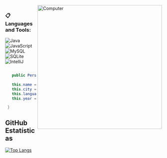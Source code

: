 <img src="https://raw.githubusercontent.com/MicaelliMedeiros/micaellimedeiros/master/image/computer-illustration.png" min-width="400px" max-width="400px" width="400px" align="right" alt="Computer">

### :clipboard: Languages and Tools:

  ![Java](https://img.shields.io/badge/Java-ED8B00?style=for-the-badge&logo=java&logoColor=white)
  ![JavaScript](https://img.shields.io/badge/JavaScript-000000?style=for-the-badge&logo=javascript&logoColor=yellow)
  ![MySQL](https://img.shields.io/badge/MySQL-00000F?style=for-the-badge&logo=mysql&logoColor=white)
  ![SQLite](https://img.shields.io/badge/SQLite-07405E?style=for-the-badge&logo=sqlite&logoColor=white)
  ![IntelliJ](https://img.shields.io/badge/IntelliJ-000000?style=for-the-badge&logo=intellij-idea&logoColor=blue)

```java
   
   public Personal(String name, String city, String language, int year) {
   
   this.name = "Henrique";
   this.city = "Taquarituba SP";
   this.language = "Java";
   this.year = 13;

 }
```


## **GitHub Estatísticas**

[![Top Langs](https://github-readme-stats.vercel.app/api/top-langs/?username=uDaddyHenrique&layout=compact)](https://github.com/uDaddyHenrique)
